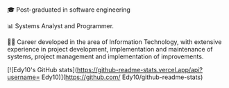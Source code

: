 🎓 Post-graduated in software engineering

📊 Systems Analyst and Programmer.

👨‍💻 Career developed in the area of Information Technology, with extensive experience in project development, implementation and maintenance of systems, project management and implementation of improvements. 

[![Edy10's GitHub stats](https://github-readme-stats.vercel.app/api?username= Edy10)](https://github.com/ Edy10/github-readme-stats)
